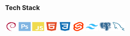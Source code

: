 <p align="left"></p>

## Tech Stack
<div style="display: inline_block"><br>

<img align="center" height="30" width="40" src="https://raw.githubusercontent.com/devicons/devicon/master/icons/debian/debian-plain.svg">
<img align="center" height="30" width="40" src="https://raw.githubusercontent.com/devicons/devicon/master/icons/photoshop/photoshop-plain.svg">
<img align="center" height="30" width="40" src="https://raw.githubusercontent.com/devicons/devicon/master/icons/javascript/javascript-plain.svg">
<img align="center" height="30" width="40" src="https://raw.githubusercontent.com/devicons/devicon/master/icons/html5/html5-plain.svg">
<img align="center" height="30" width="40" src="https://raw.githubusercontent.com/devicons/devicon/master/icons/css3/css3-plain.svg">
<img align="center" height="30" width="40" src="https://raw.githubusercontent.com/devicons/devicon/master/icons/svelte/svelte-original.svg">
<img align="center" height="30" width="40" src="https://raw.githubusercontent.com/devicons/devicon/master/icons/tailwindcss/tailwindcss-plain.svg">
<img align="center" height="30" width="40" src="https://raw.githubusercontent.com/devicons/devicon/master/icons/postgresql/postgresql-plain.svg">
<img align="center" height="30" width="40" src="https://raw.githubusercontent.com/devicons/devicon/master/icons/mysql/mysql-plain.svg">
</div>

          

